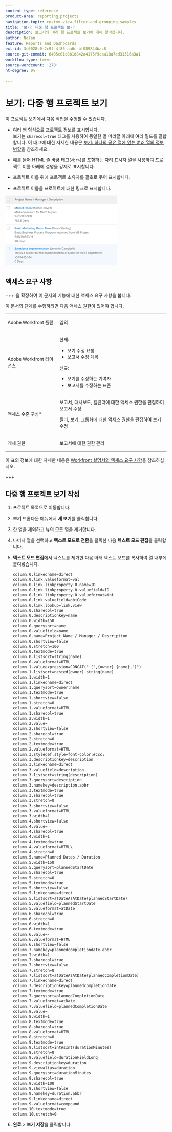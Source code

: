 ```yaml
---
content-type: reference
product-area: reporting;projects
navigation-topic: custom-view-filter-and-grouping-samples
title: '보기: 다중 행 프로젝트 보기'
description: 보고서의 여러 행 프로젝트 보기에 대해 알아봅니다.
author: Nolan
feature: Reports and Dashboards
exl-id: 3c6028c0-2c9f-4f86-aa6c-bf089844bac8
source-git-commit: 6405c01c8b1d842a4175f9caa18a7ed31316a3a1
workflow-type: tm+mt
source-wordcount: '270'
ht-degree: 0%

---
```


# 보기: 다중 행 프로젝트 보기

<!--Audited: 11/2024-->

이 프로젝트 보기에서 다음 작업을 수행할 수 있습니다.

* 여러 행 형식으로 프로젝트 정보를 표시합니다.\
  보기는 `sharecol=true` 태그를 사용하여 동일한 열 머리글 아래에 여러 필드를 결합합니다. 이 태그에 대한 자세한 내용은 [보기: 하나의 공유 열에 있는 여러 열의 정보 병합](../../../reports-and-dashboards/reports/custom-view-filter-grouping-samples/view-merge-columns.md)을 참조하세요.

* 예를 들어 HTML 줄 바꿈 태그(`<br>`)를 포함하는 자리 표시자 열을 사용하여 프로젝트 이름 아래에 설명을 강제로 표시합니다.
* 프로젝트 이름 뒤에 프로젝트 소유자를 괄호로 묶어 표시합니다.
* 프로젝트 이름을 프로젝트에 대한 링크로 표시합니다.

![](assets/project-multi-row-stacked-view-350x219.png)

## 액세스 요구 사항

+++ 을 확장하여 이 문서의 기능에 대한 액세스 요구 사항을 봅니다.

이 문서의 단계를 수행하려면 다음 액세스 권한이 있어야 합니다.

<table style="table-layout:auto"> 
 <col> 
 <col> 
 <tbody> 
  <tr> 
   <td role="rowheader">Adobe Workfront 플랜</td> 
   <td> <p>임의</p> </td> 
  </tr> 
  <tr> 
   <td role="rowheader">Adobe Workfront 라이선스</td> 
   <td> <p> 현재: 
   <ul>
   <li>보기 수정 요청</li> 
   <li>보고서 수정 계획</li>
   </ul>
     </p>
     <p> 신규: 
   <ul>
   <li>보기를 수정하는 기여자</li> 
   <li>보고서를 수정하는 표준</li>
   </ul>
     </p>
    </td> 
  </tr> 
  <tr> 
   <td role="rowheader">액세스 수준 구성*</td> 
   <td> <p>보고서, 대시보드, 캘린더에 대한 액세스 권한을 편집하여 보고서 수정</p> <p>필터, 보기, 그룹화에 대한 액세스 권한을 편집하여 보기 수정</p> </td> 
  </tr> 
  <tr> 
   <td role="rowheader">개체 권한</td> 
   <td> <p>보고서에 대한 권한 관리</p> </td> 
  </tr> 
 </tbody> 
</table>

이 표의 정보에 대한 자세한 내용은 [Workfront 설명서의 액세스 요구 사항](/help/quicksilver/administration-and-setup/add-users/access-levels-and-object-permissions/access-level-requirements-in-documentation.md)을 참조하십시오.

+++

## 다중 행 프로젝트 보기 작성

1. 프로젝트 목록으로 이동합니다.
1. **보기** 드롭다운 메뉴에서 **새 보기**&#x200B;를 클릭합니다.
1. 한 열을 제외하고 뷰의 모든 열을 제거합니다.
1. 나머지 열을 선택하고 **텍스트 모드로 전환**&#x200B;을 클릭한 다음 **텍스트 모드 편집**&#x200B;을 클릭합니다.
1. **텍스트 모드 편집**&#x200B;에서 텍스트를 제거한 다음 아래 텍스트 모드를 복사하여 열 내부에 붙여넣습니다.

   ```
   column.0.linkedname=direct
   column.0.link.valueformat=val
   column.0.link.linkproperty.0.name=ID
   column.0.link.linkproperty.0.valuefield=ID
   column.0.link.linkproperty.0.valueformat=int
   column.0.link.valuefield=objCode
   column.0.link.lookup=link.view
   column.0.sharecol=true
   column.0.descriptionkey=name
   column.0.width=150
   column.0.querysort=name
   column.0.valuefield=name
   column.0.name=Project Name / Manager / Description
   column.0.shortview=false
   column.0.stretch=100
   column.0.textmode=true
   column.0.listsort=string(name)
   column.0.valueformat=HTML
   column.1.valueexpression=CONCAT(" (",{owner}.{name},")")
   column.1.listsort=nested(owner).string(name)
   column.1.width=1
   column.1.linkedname=direct
   column.1.querysort=owner:name
   column.1.textmode=true
   column.1.shortview=false
   column.1.stretch=0
   column.1.valueformat=HTML
   column.1.sharecol=true
   column.2.width=1
   column.2.value=
   column.2.shortview=false
   column.2.sharecol=true
   column.2.stretch=0
   column.2.textmode=true
   column.2.valueformat=HTML
   column.3.styledef.style=font-color:#ccc;
   column.3.descriptionkey=description
   column.3.linkedname=direct
   column.3.valuefield=description
   column.3.listsort=string(description)
   column.3.querysort=description
   column.3.namekey=description.abbr
   column.3.textmode=true
   column.3.sharecol=true
   column.3.stretch=0
   column.3.shortview=false
   column.3.valueformat=HTML
   column.3.width=1
   column.4.shortview=false
   column.4.value=
   column.4.sharecol=true
   column.4.width=1
   column.4.textmode=true
   column.4.valueformat=HTML\
   column.4.stretch=0
   column.5.name=Planned Dates / Duration
   column.5.width=150
   column.5.querysort=plannedStartDate
   column.5.sharecol=true
   column.5.stretch=0
   column.5.textmode=true
   column.5.shortview=false
   column.5.linkedname=direct
   column.5.listsort=atDateAsAtDate(plannedStartDate)
   column.5.valuefield=plannedStartDate
   column.5.valueformat=atDate
   column.6.sharecol=true
   column.6.stretch=0
   column.6.width=1
   column.6.textmode=true
   column.6.value=-
   column.6.valueformat=HTML
   column.6.shortview=false
   column.7.namekey=plannedcompletiondate.abbr
   column.7.width=1
   column.7.sharecol=true
   column.7.shortview=false
   column.7.stretch=0
   column.7.listsort=atDateAsAtDate(plannedCompletionDate)
   column.7.linkedname=direct
   column.7.descriptionkey=plannedcompletiondate
   column.7.textmode=true
   column.7.querysort=plannedCompletionDate
   column.7.valueformat=atDate
   column.7.valuefield=plannedCompletionDate
   column.8.value=
   column.8.width=1
   column.8.textmode=true
   column.8.sharecol=true
   column.8.valueformat=HTML
   column.8.stretch=0
   column.9.textmode=true
   column.9.listsort=intAsInt(durationMinutes)
   column.9.stretch=0
   column.9.valuefield=durationFieldLong
   column.9.descriptionkey=duration
   column.9.viewalias=duration
   column.9.querysort=durationMinutes
   column.9.sharecol=true
   column.9.width=100
   column.9.shortview=false
   column.9.namekey=duration.abbr
   column.9.linkedname=direct
   column.9.valueformat=compound
   column.10.textmode=true
   column.10.stretch=0
   ```


1. **완료** > **보기 저장**&#x200B;을 클릭합니다.
